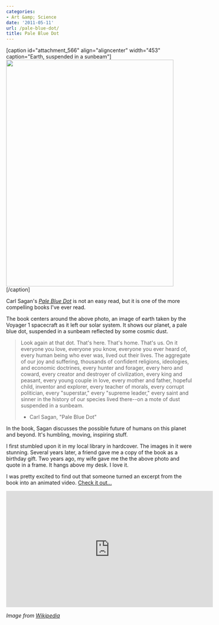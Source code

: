 ```yaml
---
categories:
- Art &amp; Science
date: '2011-05-11'
url: /pale-blue-dot/
title: Pale Blue Dot
---
```


[caption id="attachment_566" align="aligncenter" width="453" caption="Earth, suspended in a sunbeam"]<img src="https://gomakethings.com/wp-content/uploads/2011/05/Pale_Blue_Dot.png" alt="" title="Pale_Blue_Dot" width="453" height="614" class="size-full wp-image-566" />[/caption]

Carl Sagan's <em><a href="http://www.amazon.com/Pale-Blue-Dot-Vision-Future/dp/0345376595">Pale Blue Dot</a></em> is not an easy read, but it is one of the more compelling books I've ever read.

The book centers around the above photo, an image of earth taken by the Voyager 1 spacecraft as it left our solar system. It shows our planet, a pale blue dot, suspended in a sunbeam reflected by some cosmic dust.

<blockquote>Look again at that dot. That's here. That's home. That's us. On it everyone you love, everyone you know, everyone you ever heard of, every human being who ever was, lived out their lives. The aggregate of our joy and suffering, thousands of confident religions, ideologies, and economic doctrines, every hunter and forager, every hero and coward, every creator and destroyer of civilization, every king and peasant, every young couple in love, every mother and father, hopeful child, inventor and explorer, every teacher of morals, every corrupt politician, every "superstar," every "supreme leader," every saint and sinner in the history of our species lived there--on a mote of dust suspended in a sunbeam.

- Carl Sagan, "Pale Blue Dot"</blockquote>

In the book, Sagan discusses the possible future of humans on this planet and beyond. It's humbling, moving, inspiring stuff.

I first stumbled upon it in my local library in hardcover. The images in it were stunning. Several years later, a friend gave me a copy of the book as a birthday gift. Two years ago, my wife gave me the the above photo and quote in a frame. It hangs above my desk. I love it.

I was pretty excited to find out that someone turned an excerpt from the book into an animated video. <a href="http://vimeo.com/22582065">Check it out...</a>

<p align="center"><iframe src="https://player.vimeo.com/video/22582065?byline=0" width="560" height="315" frameborder="0"></iframe></p>

<em>Image from <a href="http://en.wikipedia.org/wiki/File:Pale_Blue_Dot.png">Wikipedia</a></em>